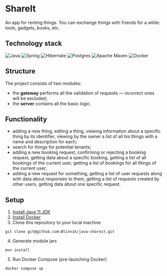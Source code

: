 # ShareIt
An app for renting things. You can exchange things with friends for a while: tools, gadgets, books, etc.

## Technology stack

![Java](https://img.shields.io/badge/java-%23ED8B00.svg?style=for-the-badge&logo=openjdk&logoColor=white)
![Spring](https://img.shields.io/badge/spring-%236DB33F.svg?style=for-the-badge&logo=spring&logoColor=white)
![Hibernate](https://img.shields.io/badge/Hibernate-59666C?style=for-the-badge&logo=Hibernate&logoColor=white)
![Postgres](https://img.shields.io/badge/postgres-%23316192.svg?style=for-the-badge&logo=postgresql&logoColor=white)
![Apache Maven](https://img.shields.io/badge/Apache%20Maven-C71A36?style=for-the-badge&logo=Apache%20Maven&logoColor=white)
![Docker](https://img.shields.io/badge/docker-%230db7ed.svg?style=for-the-badge&logo=docker&logoColor=white)

## Structure

The project consists of two modules:
+ the **gateway** performs all the validation of requests — incorrect ones will be excluded;
+ the **server** contains all the basic logic.

## Functionality

+ adding a new thing, editing a thing, viewing information about a specific thing by its identifier, viewing by the owner a list of all his things with a name and description for each;
+ search for things for potential tenants;
+ adding a new booking request, confirming or rejecting a booking request, getting data about a specific booking, getting a list of all bookings of the current user, getting a list of bookings for all things of the current user;
+ adding a new request for something, getting a list of user requests along with data about responses to them, getting a list of requests created by other users, getting data about one specific request.

## Setup
1. [Install Java 11 JDK](https://hg.openjdk.org/jdk/jdk11)
2. [Install Docker](https://www.docker.com/)
3. Clone this repository to your local machine
```shell
git clone git@github.com:Blinnik/java-shareit.git
```
4. Generate module jars
```shell
mvn install
```
5. Run Docker Compose (pre-launching Docker)
```shell
docker compose up
```